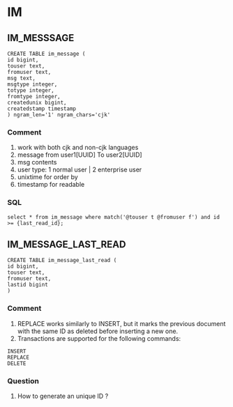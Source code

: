 # IM

## IM_MESSSAGE 
```
CREATE TABLE im_message (
id bigint,
touser text,
fromuser text,
msg text,
msgtype integer,
totype integer,
fromtype integer,
createdunix bigint,
createdstamp timestamp
) ngram_len='1' ngram_chars='cjk'
```
### Comment
1. work with both cjk and non-cjk languages
2. message from user1[UUID] To user2[UUID]
3. msg contents
4. user type: 1 normal user | 2 enterprise user 
5. unixtime for order by
6. timestamp for readable

### SQL
```
select * from im_message where match('@touser t @fromuser f') and id >= {last_read_id};
```

## IM_MESSAGE_LAST_READ
```
CREATE TABLE im_message_last_read (
id bigint,
touser text,
fromuser text,
lastid bigint
)
```
### Comment
1. REPLACE works similarly to INSERT, but it marks the previous document with the same ID as deleted before inserting a new one.
2. Transactions are supported for the following commands:
```
INSERT
REPLACE
DELETE
```

### Question
1. How to generate an unique ID ?  
